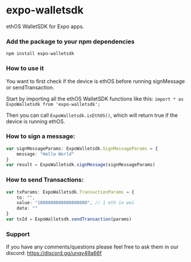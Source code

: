 # expo-walletsdk

ethOS WalletSDK for Expo apps.

### Add the package to your npm dependencies

```
npm install expo-walletsdk
```

### How to use it
You want to first check if the device is ethOS before running signMessage or sendTransaction. 

Start by importing all the ethOS WalletSDK functions like this: `import * as ExpoWalletsdk from 'expo-walletsdk';`

Then you can call `ExpoWalletsdk.isEthOS()`, which will return true if the device is running ethOS.

### How to sign a message: 
```ts
var signMessageParams: ExpoWalletsdk.SignMessageParams = {
    message: "Hello World"
}
var result = ExpoWalletsdk.signMessage(signMessageParams)
```

### How to send Transactions:
```ts
var txParams: ExpoWalletsdk.TransactionParams = {
    to: "",
    value: "1000000000000000000", // 1 eth in wei
    data: ""
}
var txId = ExpoWalletsdk.sendTransaction(params)
```

### Support

If you have any comments/questions please feel free to ask them in our discord: https://discord.gg/unqv49a66f
